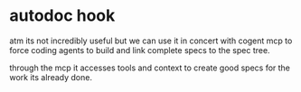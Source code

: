 # autodoc hook
atm its not incredibly useful
but we can use it in concert with cogent mcp to force coding agents to build and link complete specs
to the spec tree.

through the mcp it accesses tools and context to create good specs for the work its already done. 
